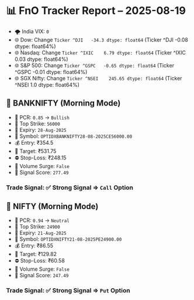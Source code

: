 # 📊 FnO Tracker Report – 2025-08-19
- 🌪️ India VIX: `0`
- 🌐 Dow: Change `Ticker
^DJI   -34.3
dtype: float64` (Ticker
^DJI   -0.08
dtype: float64%)
- 🌐 Nasdaq: Change `Ticker
^IXIC    6.79
dtype: float64` (Ticker
^IXIC    0.03
dtype: float64%)
- 🌐 S&P 500: Change `Ticker
^GSPC   -0.65
dtype: float64` (Ticker
^GSPC   -0.01
dtype: float64%)
- 🌐 SGX Nifty: Change `Ticker
^NSEI    245.65
dtype: float64` (Ticker
^NSEI    1.0
dtype: float64%)
## 📘 BANKNIFTY (Morning Mode)
- 🔄 PCR: `0.85` → `Bullish`
- 🔢 Top Strike: `56000`
- 📆 Expiry: `28-Aug-2025`
- 🎫 Symbol: `OPTIDXBANKNIFTY28-08-2025CE56000.00`
- 💰 Entry: ₹354.5
- 🎯 Target: ₹531.75
- ⛔ Stop-Loss: ₹248.15
- 🚀 Volume Surge: `False`
- 🧮 Signal Score: `277.49`
### Trade Signal: ✅ Strong Signal ⇒ `Call` Option
## 📘 NIFTY (Morning Mode)
- 🔄 PCR: `0.94` → `Neutral`
- 🔢 Top Strike: `24900`
- 📆 Expiry: `21-Aug-2025`
- 🎫 Symbol: `OPTIDXNIFTY21-08-2025PE24900.00`
- 💰 Entry: ₹86.55
- 🎯 Target: ₹129.82
- ⛔ Stop-Loss: ₹60.58
- 🚀 Volume Surge: `False`
- 🧮 Signal Score: `247.49`
### Trade Signal: ✅ Strong Signal ⇒ `Put` Option